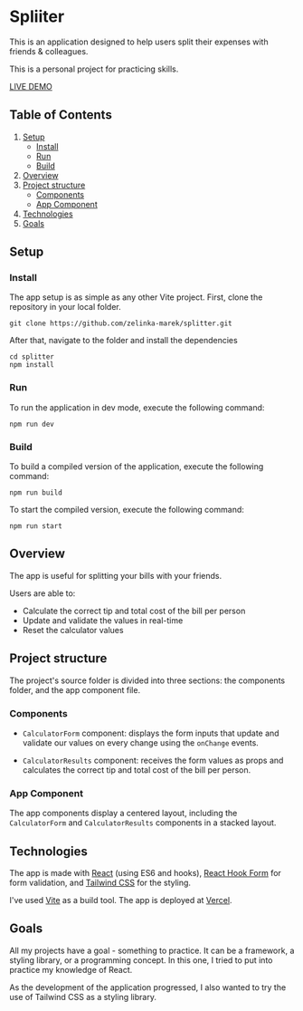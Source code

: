 # Spliiter

This is an application designed to help users split their expenses with friends & colleagues.

This is a personal project for practicing skills.

[LIVE DEMO](https://splitter-mzelinka17.vercel.app/)

## Table of Contents

1. [Setup](#setup)
   - [Install](#install)
   - [Run](#run)
   - [Build](#build)
2. [Overview](#overview)
3. [Project structure](#project_structure)
   - [Components](#components)
   - [App Component](#app)
4. [Technologies](#technologies)
5. [Goals](#goals)

## Setup<a name="overview"></a>

### Install<a name="install"></a>

The app setup is as simple as any other Vite project. First, clone the repository in your local folder.

```
git clone https://github.com/zelinka-marek/splitter.git
```

After that, navigate to the folder and install the dependencies

```
cd splitter
npm install
```

### Run<a name="run"></a>

To run the application in dev mode, execute the following command:

```
npm run dev
```

### Build<a name="build"></a>

To build a compiled version of the application, execute the following command:

```
npm run build
```

To start the compiled version, execute the following command:

```
npm run start
```

## Overview<a name="overview"></a>

The app is useful for splitting your bills with your friends.

Users are able to:

- Calculate the correct tip and total cost of the bill per person
- Update and validate the values in real-time
- Reset the calculator values

## Project structure<a name="project_structure"></a>

The project's source folder is divided into three sections: the components folder, and the app component file.

### Components<a name="components"></a>

- `CalculatorForm` component: displays the form inputs that update and validate our values on every change using the `onChange` events.

- `CalculatorResults` component: receives the form values as props and calculates the correct tip and total cost of the bill per person.

### App Component<a name="app"></a>

The app components display a centered layout, including the `CalculatorForm` and `CalculatorResults` components in a stacked layout.

## Technologies<a name="technologies"></a>

The app is made with [React](https://reactjs.org/) (using ES6 and hooks), [React Hook Form](https://react-hook-form.com/) for form validation, and [Tailwind CSS](https://tailwindcss.com/) for the styling.

I've used [Vite](https://vitejs.dev/) as a build tool. The app is deployed at [Vercel](https://vercel.com/).

## Goals<a name="goals"></a>

All my projects have a goal - something to practice. It can be a framework, a styling library, or a programming concept. In this one, I tried to put into practice my knowledge of React.

As the development of the application progressed, I also wanted to try the use of Tailwind CSS as a styling library.
